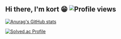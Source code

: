 ## Hi there, I'm kort 😁 ![Profile views](https://gpvc.arturio.dev/korthj)

[![Anurag's GitHub stats](https://github-readme-stats.vercel.app/api?username=korthj&show_icons=true&theme=vue)](https://github.com/anuraghazra/github-readme-stats)

[![Solved.ac Profile](http://mazassumnida.wtf/api/v3/generate_badge?boj=kort)](https://solved.ac/kort/)
<!--
**korthj/korthj** is a ✨ _special_ ✨ repository because its `README.md` (this file) appears on your GitHub profile.

Here are some ideas to get you started:

- 🔭 I’m currently working on ...
- 🌱 I’m currently learning ...
- 👯 I’m looking to collaborate on ...
- 🤔 I’m looking for help with ...
- 💬 Ask me about ...
- 📫 How to reach me: ...
- 😄 Pronouns: ...
- ⚡ Fun fact: ...
-->
